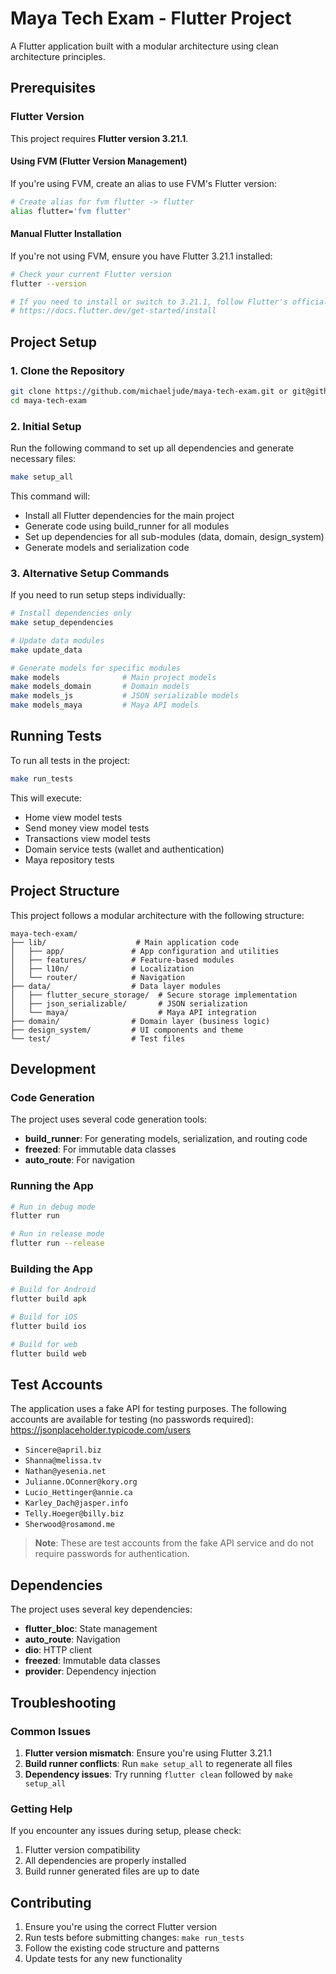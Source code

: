 # Maya Tech Exam - Flutter Project

A Flutter application built with a modular architecture using clean architecture principles.

## Prerequisites

### Flutter Version
This project requires **Flutter version 3.21.1**.

#### Using FVM (Flutter Version Management)
If you're using FVM, create an alias to use FVM's Flutter version:
```bash
# Create alias for fvm flutter -> flutter
alias flutter='fvm flutter'
```

#### Manual Flutter Installation
If you're not using FVM, ensure you have Flutter 3.21.1 installed:
```bash
# Check your current Flutter version
flutter --version

# If you need to install or switch to 3.21.1, follow Flutter's official installation guide
# https://docs.flutter.dev/get-started/install
```

## Project Setup

### 1. Clone the Repository
```bash
git clone https://github.com/michaeljude/maya-tech-exam.git or git@github.com:michaeljude/maya-tech-exam.git
cd maya-tech-exam
```

### 2. Initial Setup
Run the following command to set up all dependencies and generate necessary files:
```bash
make setup_all
```

This command will:
- Install all Flutter dependencies for the main project
- Generate code using build_runner for all modules
- Set up dependencies for all sub-modules (data, domain, design_system)
- Generate models and serialization code

### 3. Alternative Setup Commands

If you need to run setup steps individually:

```bash
# Install dependencies only
make setup_dependencies

# Update data modules
make update_data

# Generate models for specific modules
make models              # Main project models
make models_domain       # Domain models
make models_js           # JSON serializable models
make models_maya         # Maya API models
```

## Running Tests

To run all tests in the project:
```bash
make run_tests
```

This will execute:
- Home view model tests
- Send money view model tests
- Transactions view model tests
- Domain service tests (wallet and authentication)
- Maya repository tests

## Project Structure

This project follows a modular architecture with the following structure:

```
maya-tech-exam/
├── lib/                    # Main application code
│   ├── app/               # App configuration and utilities
│   ├── features/          # Feature-based modules
│   ├── l10n/              # Localization
│   └── router/            # Navigation
├── data/                  # Data layer modules
│   ├── flutter_secure_storage/  # Secure storage implementation
│   ├── json_serializable/       # JSON serialization
│   └── maya/                    # Maya API integration
├── domain/                # Domain layer (business logic)
├── design_system/         # UI components and theme
└── test/                  # Test files
```

## Development

### Code Generation
The project uses several code generation tools:
- **build_runner**: For generating models, serialization, and routing code
- **freezed**: For immutable data classes
- **auto_route**: For navigation

### Running the App
```bash
# Run in debug mode
flutter run

# Run in release mode
flutter run --release
```

### Building the App
```bash
# Build for Android
flutter build apk

# Build for iOS
flutter build ios

# Build for web
flutter build web
```

## Test Accounts

The application uses a fake API for testing purposes. The following accounts are available for testing (no passwords required):
https://jsonplaceholder.typicode.com/users

- `Sincere@april.biz`
- `Shanna@melissa.tv`
- `Nathan@yesenia.net`
- `Julianne.OConner@kory.org`
- `Lucio_Hettinger@annie.ca`
- `Karley_Dach@jasper.info`
- `Telly.Hoeger@billy.biz`
- `Sherwood@rosamond.me`

> **Note**: These are test accounts from the fake API service and do not require passwords for authentication.

## Dependencies

The project uses several key dependencies:
- **flutter_bloc**: State management
- **auto_route**: Navigation
- **dio**: HTTP client
- **freezed**: Immutable data classes
- **provider**: Dependency injection

## Troubleshooting

### Common Issues

1. **Flutter version mismatch**: Ensure you're using Flutter 3.21.1
2. **Build runner conflicts**: Run `make setup_all` to regenerate all files
3. **Dependency issues**: Try running `flutter clean` followed by `make setup_all`

### Getting Help
If you encounter any issues during setup, please check:
1. Flutter version compatibility
2. All dependencies are properly installed
3. Build runner generated files are up to date

## Contributing

1. Ensure you're using the correct Flutter version
2. Run tests before submitting changes: `make run_tests`
3. Follow the existing code structure and patterns
4. Update tests for any new functionality
